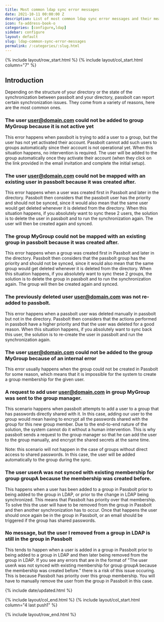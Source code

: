 ```yaml
---
title: Most common ldap sync error messages
date: 2021-10-11 00:00:00 Z
description: List of most common ldap sync error messages and their meaning.
icon: fa-address-book-o
categories: [configure,ldap]
sidebar: configure
layout: default
slug: ldap-common-sync-error-messages
permalink: /:categories/:slug.html
---
```


{% include layout/row_start.html %}
{% include layout/col_start.html column="7" %}

## Introduction

Depending on the structure of your directory or the state of the synchronization between passbolt and your directory, passbolt can report certain synchronization issues. 
They come from a variety of reasons, here are the most common ones.

### The user user@domain.com could not be added to group MyGroup because it is not active yet
This error happens when passbolt is trying to add a user to a group, but the user has not yet activated their account. Passbolt
cannot add such users to groups automatically since their account is not operational yet. 
When this situation happens, no intervention is required. The user will be added to the group automatically once they activate their account (when they click on the link provided in the email invitation and complete the initial setup).

### The user user@domain.com could not be mapped with an existing user in passbolt because it was created after.
This error happens when a user was created first in Passbolt and later in the directory. Passbolt then considers that the passbolt user has the priority and should not be synced, since it would also mean that the same user would get
deleted whenever it is deleted from the directory.
When this situation happens, if you absolutely want to sync these 2 users, the solution is to delete the user in passbolt and to run the synchronization again. The user will then be created again and synced.

### The group MyGroup could not be mapped with an existing group in passbolt because it was created after.
This error happens when a group was created first in Passbolt and later in the directory. Passbolt then considers that the passbolt group has the priority and should not be synced, since it would also mean that the same group would get
deleted whenever it is deleted from the directory.
When this situation happens, if you absolutely want to sync these 2 groups, the solution is to delete the group in passbolt and to run the synchronization again. The group will then be created again and synced.

### The previously deleted user user@domain.com was not re-added to passbolt.
This error happens when a passbolt user was deleted manually in passbolt but not in the directory. Passbolt then considers that the actions performed in passbolt
have a higher priority and that the user was deleted for a good reason.
When this situation happens, if you absolutely want to sync back this user, the solution is to re-create the user in passbolt and run the synchronization again.

### The user user@domain.com could not be added to the group MyGroup because of an internal error
This error usually happens when the group could not be created in Passbolt for some reason, which means that it is impossible for the
system to create a group membership for the given user.

### A request to add user user@domain.com in group MyGroup was sent to the group manager.
This scenario happens when passbolt attempts to add a user to a group that has passwords directly shared with it. 
In this case, adding our user to the group would mean having to encrypt all the passwords shared with the group for this new group member. 
Due to the end-to-end nature of the solution, the system cannot do it without a human intervention. This is why passbolt sends a request to the group manager so that he can add the user to the group manually, and encrypt the shared secrets at the same time.

Note: this scenario will not happen in the case of groups without direct access to shared passwords. In this case, the user will be added automatically to the group during the sync.

### The user userA was not synced with existing membership for group groupA because the membership was created before.
This happens when a user has been added to a group in Passbolt prior to being added to the group in LDAP, or prior to the change in LDAP being synchronized. This means that Passbolt has priority over that membership. To solve this the user will have to be removed from the group in Passbolt and then another synchronization has to occur. Once that happens the user should once again be in the group in Passbolt, or an email should be triggered if the group has shared passwords. 

### No message, but the user I removed from a group in LDAP is still in the group in Passbolt
This tends to happen when a user is added in a group in Passbolt prior to being added to a group in LDAP and then later being removed from the group in LDAP. If you see any errors that are in the format of "The user userA was not synced with existing membership for group groupA because the membership was created before." there is a risk of this issue occuring. This is because Passbolt has priority over this group membership. You will have to manually remove the user from the group in Passbolt in this case.

{% include date/updated.html %}

{% include layout/col_end.html %}
{% include layout/col_start.html column="4 last push1" %}

{% include layout/row_end.html %}
